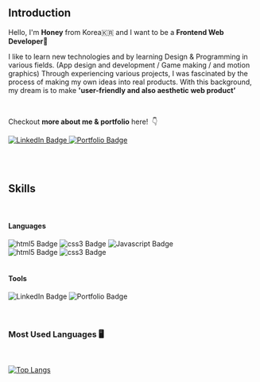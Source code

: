 ## Introduction

Hello, I'm **Honey** from Korea🇰🇷 and I want to be a **Frontend Web Developer🌱** &nbsp;

I like to learn new technologies and by learning Design & Programming in various fields. (App design and development / Game making / and motion graphics) Through experiencing various projects, I was fascinated by the process of making my own ideas into real products. With this background, my dream is to make **'user-friendly and also aesthetic web product’**

<br/>

Checkout **more about me & portfolio** here! &nbsp;👇
<div id="badges">
  <a href="https://www.linkedin.com/in/honey-lee-dev/">
    <img src="https://img.shields.io/badge/LinkedIn-blue?style=for-the-badge&logo=linkedin&logoColor=white" alt="LinkedIn Badge"/>
  </a>
  <a href="https://honey-lee-portfolio.netlify.app/">
    <img src="https://img.shields.io/badge/Portfolio-FCD626?style=for-the-badge&logo=power-pages&logoColor=white" alt="Portfolio Badge"/>
  </a>
</div>

<br/><br/>


## Skills
<br/>

#### Languages
<div id="badges">
  <img src="https://img.shields.io/badge/HTML5-e34c26?style=flat-sqaure&logo=html5&logoColor=white" alt="html5 Badge"/>
  <img src="https://img.shields.io/badge/CSS3-2965f1?style=flat-sqaure&logo=css3&logoColor=white" alt="css3 Badge"/>
  <img src="https://img.shields.io/badge/Javascript-f0db4f?style=flat-sqaure&logo=javascript&logoColor=white" alt="Javascript Badge"/>

</div>
<div id="badges">
  <img src="https://img.shields.io/badge/HTML5-e34c26?style=flat-sqaure&logo=html5&logoColor=white" alt="html5 Badge"/>
  <img src="https://img.shields.io/badge/CSS3-2965f1?style=flat-sqaure&logo=css3&logoColor=white" alt="css3 Badge"/>
</div>
</br>

#### Tools
<div id="badges">
  <img src="https://img.shields.io/badge/LinkedIn-blue?style=flat-sqaure&logo=linkedin&logoColor=white" alt="LinkedIn Badge"/>
  <img src="https://img.shields.io/badge/Portfolio-FCD626?style=flat-sqaure&logo=power-pages&logoColor=white" alt="Portfolio Badge"/>
</div>

</br>
</br>

### Most Used Languages&nbsp;🖥 
  
<br/>

[![Top Langs](https://github-readme-stats.vercel.app/api/top-langs/?username=honeyrun&layout=compact)](https://github.com/honeyrun)





